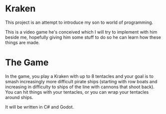 # Kraken
This project is an attempt to introduce my son to world of programming.

This is a video game he's conceived which I will try to implement 
with him beside me, hopefully giving him some stuff to do so he can
learn how these things are made.

# The Game
In the game, you play a Kraken with up to 8 tentacles and your goal is 
to smash increasingly more difficult pirate ships (starting with row boats
and increasing in difficulty to ships of the line with cannons that shoot 
back). You can hit things with your tentacles, or you can wrap your
tentacles around ships.

It will be written in C# and Godot.
